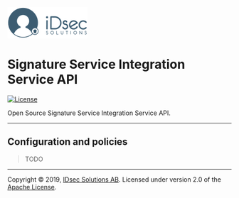 ![Logo](img/idsec.png)

# Signature Service Integration Service API

[![License](https://img.shields.io/badge/License-Apache%202.0-blue.svg)](https://opensource.org/licenses/Apache-2.0)

Open Source Signature Service Integration Service API.

---

## Configuration and policies

> TODO


---

Copyright &copy; 2019, [IDsec Solutions AB](http://www.idsec.se). Licensed under version 2.0 of the [Apache License](http://www.apache.org/licenses/LICENSE-2.0).
